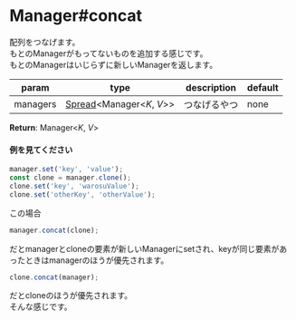 # Manager#concat
配列をつなげます。  
もとのManagerがもってないものを追加する感じです。  
もとのManagerはいじらずに新しいManagerを返します。  
  
**param**|**type**|**description**|**default**  
---|---|---|---  
managers|[Spread](https://github.com/Mametaro-discord/DataManager/blob/docs/Manager/types/Spread.md)\<Manager\<*K*, *V*\>\>|つなげるやつ|none  
  
**Return**: Manager\<*K*, *V*\>

#### 例を見てください
```js  
manager.set('key', 'value');  
const clone = manager.clone();  
clone.set('key', 'warosuValue');  
clone.set('otherKey', 'otherValue');  
```  
この場合
```js  
manager.concat(clone);  
```  
だとmanagerとcloneの要素が新しいManagerにsetされ、keyが同じ要素があったときはmanagerのほうが優先されます。  
```js
clone.concat(manager);  
```  
だとcloneのほうが優先されます。  
そんな感じです。
